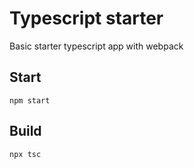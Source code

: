 # Typescript starter
Basic starter typescript app with webpack

## Start
```
npm start
```

## Build
```
npx tsc
```

